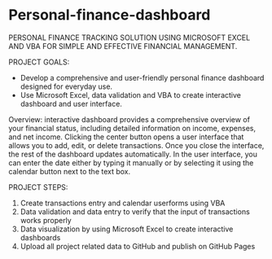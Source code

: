 # Personal-finance-dashboard

PERSONAL FINANCE TRACKING SOLUTION USING MICROSOFT EXCEL AND VBA FOR SIMPLE AND EFFECTIVE FINANCIAL MANAGEMENT.

PROJECT GOALS:
- Develop a comprehensive and user-friendly personal finance dashboard designed for everyday use.
- Use Microsoft Excel, data validation and VBA to create interactive dashboard and user interface.

Overview:
interactive dashboard provides a comprehensive overview of your financial status, including detailed information on income, expenses, and net income.
Clicking the center button opens a user interface that allows you to add, edit, or delete transactions. Once you close the interface, the rest of the dashboard updates automatically.
In the user interface, you can enter the date either by typing it manually or by selecting it using the calendar button next to the text box.

PROJECT STEPS:
1. Create transactions entry and calendar userforms using VBA
2. Data validation and data entry to verify that the input of transactions works properly
3. Data visualization by using Microsoft Excel to create interactive dashboards
4. Upload all project related data to GitHub and publish on GitHub Pages
